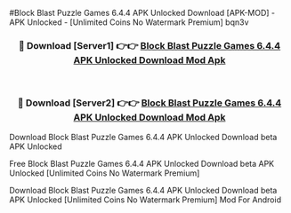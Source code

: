 #Block Blast Puzzle Games 6.4.4 APK Unlocked Download [APK-MOD] - APK Unlocked - [Unlimited Coins No Watermark Premium] bqn3v



<div align="center">

<h3>🔴 Download [Server1] 👉👉 <a href="https://momento.my/?title=Block_Blast_Puzzle_Games_6.4.4_APK_Unlocked_Download">Block Blast Puzzle Games 6.4.4 APK Unlocked Download Mod Apk</a></h3><br>

<h3>🔴 Download [Server2] 👉👉 <a href="https://momento.my/?title=Block_Blast_Puzzle_Games_6.4.4_APK_Unlocked_Download">Block Blast Puzzle Games 6.4.4 APK Unlocked Download Mod Apk</a></h3>
</div>



Download Block Blast Puzzle Games 6.4.4 APK Unlocked Download beta APK Unlocked

Free Block Blast Puzzle Games 6.4.4 APK Unlocked Download beta APK Unlocked [Unlimited Coins No Watermark Premium]

Download Block Blast Puzzle Games 6.4.4 APK Unlocked Download beta APK Unlocked [Unlimited Coins No Watermark Premium] Mod For Android

